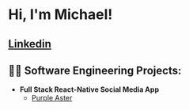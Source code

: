 <h1>Hi, I'm Michael! <br/><h2><a href="https://www.linkedin.com/in/michael-iryami-359698330/">Linkedin</a></h2></h1>

<h2>👨‍💻 Software Engineering Projects:</h2>

- <b>Full Stack React-Native Social Media App</b>
  - [Purple Aster](https://github.com/michaeliryami/Purple-Aster)






<!--
**joshmadakor1/joshmadakor1** is a ✨ _special_ ✨ repository because its `README.md` (this file) appears on your GitHub profile.

Here are some ideas to get you started:

- 🔭 I’m currently working on ...
- 🌱 I’m currently learning ...
- 👯 I’m looking to collaborate on ...
- 🤔 I’m looking for help with ...
- 💬 Ask me about ...
- 📫 How to reach me: ...
- 😄 Pronouns: ...
- ⚡ Fun fact: ...
-->
